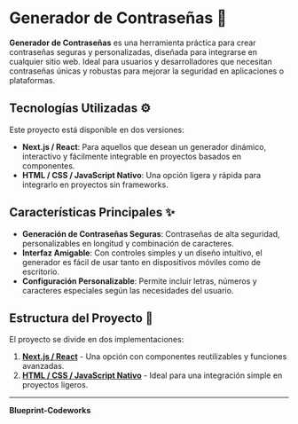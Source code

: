 # **Generador de Contraseñas** 🔐

**Generador de Contraseñas** es una herramienta práctica para crear contraseñas seguras y personalizadas, diseñada para integrarse en cualquier sitio web. Ideal para usuarios y desarrolladores que necesitan contraseñas únicas y robustas para mejorar la seguridad en aplicaciones o plataformas.

## **Tecnologías Utilizadas** ⚙️
Este proyecto está disponible en dos versiones:
- **Next.js / React**: Para aquellos que desean un generador dinámico, interactivo y fácilmente integrable en proyectos basados en componentes.
- **HTML / CSS / JavaScript Nativo**: Una opción ligera y rápida para integrarlo en proyectos sin frameworks.

## **Características Principales** ✨
- **Generación de Contraseñas Seguras**: Contraseñas de alta seguridad, personalizables en longitud y combinación de caracteres.
- **Interfaz Amigable**: Con controles simples y un diseño intuitivo, el generador es fácil de usar tanto en dispositivos móviles como de escritorio.
- **Configuración Personalizable**: Permite incluir letras, números y caracteres especiales según las necesidades del usuario.

## **Estructura del Proyecto** 📂
El proyecto se divide en dos implementaciones:
1. [**Next.js / React**](https://github.com/Blueprint-Codeworks/Generador-de-password--1-React-Nextjs) - Una opción con componentes reutilizables y funciones avanzadas.
2. [**HTML / CSS / JavaScript Nativo**](https://github.com/Blueprint-Codeworks/Generador-de-contrase-as-1-Nativo) - Ideal para una integración simple en proyectos ligeros.

---

**Blueprint-Codeworks**
